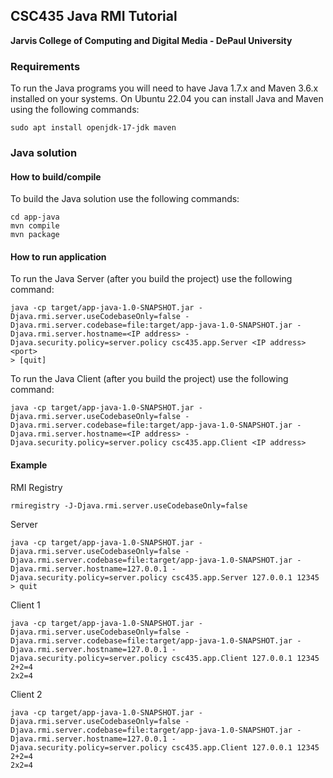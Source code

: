 ## CSC435 Java RMI Tutorial
**Jarvis College of Computing and Digital Media - DePaul University**

### Requirements

To run the Java programs you will need to have Java 1.7.x and Maven 3.6.x installed on your systems. On Ubuntu 22.04 you can install Java and Maven using the following commands:

```
sudo apt install openjdk-17-jdk maven

```

### Java solution
#### How to build/compile

To build the Java solution use the following commands:
```
cd app-java
mvn compile
mvn package
```

#### How to run application

To run the Java Server (after you build the project) use the following command:
```
java -cp target/app-java-1.0-SNAPSHOT.jar -Djava.rmi.server.useCodebaseOnly=false -Djava.rmi.server.codebase=file:target/app-java-1.0-SNAPSHOT.jar -Djava.rmi.server.hostname=<IP address> -Djava.security.policy=server.policy csc435.app.Server <IP address> <port>
> [quit]
```

To run the Java Client (after you build the project) use the following command:
```
java -cp target/app-java-1.0-SNAPSHOT.jar -Djava.rmi.server.useCodebaseOnly=false -Djava.rmi.server.codebase=file:target/app-java-1.0-SNAPSHOT.jar -Djava.rmi.server.hostname=<IP address> -Djava.security.policy=server.policy csc435.app.Client <IP address>
```

#### Example

RMI Registry
```
rmiregistry -J-Djava.rmi.server.useCodebaseOnly=false
```

Server
```
java -cp target/app-java-1.0-SNAPSHOT.jar -Djava.rmi.server.useCodebaseOnly=false -Djava.rmi.server.codebase=file:target/app-java-1.0-SNAPSHOT.jar -Djava.rmi.server.hostname=127.0.0.1 -Djava.security.policy=server.policy csc435.app.Server 127.0.0.1 12345
> quit
```

Client 1
```
java -cp target/app-java-1.0-SNAPSHOT.jar -Djava.rmi.server.useCodebaseOnly=false -Djava.rmi.server.codebase=file:target/app-java-1.0-SNAPSHOT.jar -Djava.rmi.server.hostname=127.0.0.1 -Djava.security.policy=server.policy csc435.app.Client 127.0.0.1 12345
2+2=4
2x2=4
```

Client 2
```
java -cp target/app-java-1.0-SNAPSHOT.jar -Djava.rmi.server.useCodebaseOnly=false -Djava.rmi.server.codebase=file:target/app-java-1.0-SNAPSHOT.jar -Djava.rmi.server.hostname=127.0.0.1 -Djava.security.policy=server.policy csc435.app.Client 127.0.0.1 12345
2+2=4
2x2=4
```

